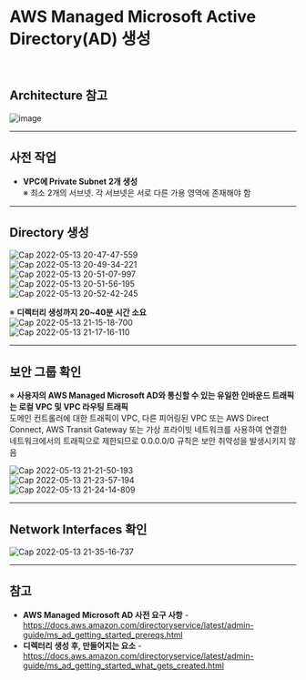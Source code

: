 # AWS Managed Microsoft Active Directory(AD) 생성

<br/>

## Architecture 참고
![image](https://user-images.githubusercontent.com/46125158/168287819-996f6ba8-7f6a-4140-8501-5cc375635ba2.png)

<hr>

## 사전 작업
- **VPC에 Private Subnet 2개 생성**  
  ※ 최소 2개의 서브넷. 각 서브넷은 서로 다른 가용 영역에 존재해야 함

<hr>

## Directory 생성
![Cap 2022-05-13 20-47-47-559](https://user-images.githubusercontent.com/46125158/168277977-4a04a376-2cf0-4e3a-9fc2-cbf708a31a0a.png)  
![Cap 2022-05-13 20-49-34-221](https://user-images.githubusercontent.com/46125158/168279090-80a8cbd3-f3b0-4033-a3f4-9d8f6754bea7.png)  
![Cap 2022-05-13 20-51-07-997](https://user-images.githubusercontent.com/46125158/168279098-b6a2efb3-7111-46ad-99ab-4f98e799f42d.png)  
![Cap 2022-05-13 20-51-56-195](https://user-images.githubusercontent.com/46125158/168279104-21cea3e9-9f7e-4abd-835c-b2b7a9f70ff6.png)  
![Cap 2022-05-13 20-52-42-245](https://user-images.githubusercontent.com/46125158/168279116-8f06076e-7cb7-45f4-b8ff-570f9a17b016.png)

※ **디렉터리 생성까지 20~40분 시간 소요**  
![Cap 2022-05-13 21-15-18-700](https://user-images.githubusercontent.com/46125158/168281137-1f951242-5537-402a-ac96-e9f3abf3eb6c.png)  
![Cap 2022-05-13 21-17-16-110](https://user-images.githubusercontent.com/46125158/168281601-d33a2872-e9de-4b70-9c28-e832cd0fb6a4.png)

<hr>

## 보안 그룹 확인
※ **사용자의 AWS Managed Microsoft AD와 통신할 수 있는 유일한 인바운드 트래픽는 로컬 VPC 및 VPC 라우팅 트래픽**  
도메인 컨트롤러에 대한 트래픽이 VPC, 다른 피어링된 VPC 또는 AWS Direct Connect, AWS Transit Gateway 또는 가상 프라이빗 네트워크를 사용하여 
연결한 네트워크에서의 트래픽으로 제한되므로 0.0.0.0/0 규칙은 보안 취약성을 발생시키지 않음

![Cap 2022-05-13 21-21-50-193](https://user-images.githubusercontent.com/46125158/168283489-bc84786b-f0c1-4060-9f43-a0f43d4be6e2.png)  
![Cap 2022-05-13 21-23-57-194](https://user-images.githubusercontent.com/46125158/168283713-ff941c8e-9110-4a1b-8012-121b21d06557.png)  
![Cap 2022-05-13 21-24-14-809](https://user-images.githubusercontent.com/46125158/168283719-f4371a18-e7c5-4721-8c2c-2f08e793d7b2.png)

<hr>

## Network Interfaces 확인
![Cap 2022-05-13 21-35-16-737](https://user-images.githubusercontent.com/46125158/168284498-098edd29-2abd-44d0-8d3a-8374cdcfc1b6.png)

<hr>

## 참고
- **AWS Managed Microsoft AD 사전 요구 사항** - https://docs.aws.amazon.com/directoryservice/latest/admin-guide/ms_ad_getting_started_prereqs.html
- **디렉터리 생성 후, 만들어지는 요소** - https://docs.aws.amazon.com/directoryservice/latest/admin-guide/ms_ad_getting_started_what_gets_created.html
